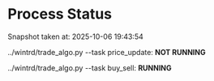 # Process Status

Snapshot taken at: 2025-10-06 19:43:54

../wintrd/trade_algo.py --task price_update: **NOT RUNNING**

../wintrd/trade_algo.py --task buy_sell: **RUNNING**

